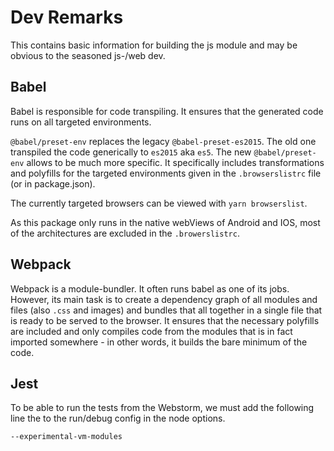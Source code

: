# Dev Remarks

This contains basic information for building the js module and may be obvious to the seasoned js-/web dev.

## Babel
Babel is responsible for code transpiling. It ensures that the generated code runs on
all targeted environments. 

`@babel/preset-env` replaces the legacy `@babel-preset-es2015`. The old one transpiled
the code generically to `es2015` aka `es5`. The new `@babel/preset-env` allows to be much
more specific. It specifically includes transformations and polyfills for the targeted environments
given in the `.browserslistrc` file (or in package.json).

The currently targeted browsers can be viewed with `yarn browserslist`.

As this package only runs in the native webViews of Android and IOS, most of the architectures are excluded
in the `.browerslistrc`.

## Webpack
Webpack is a module-bundler. It often runs babel as one of its jobs. However, its main task is to create a dependency
graph of all modules and files (also `.css` and images) and bundles that all together in a single file that is 
ready to be served to the browser. It ensures that the necessary polyfills are included and only compiles code
from the modules that is in fact imported somewhere - in other words, it builds the bare minimum of the code.

## Jest
To be able to run the tests from the Webstorm, we must add the following line the to the run/debug config in the node 
options.

```
--experimental-vm-modules
```
